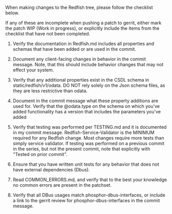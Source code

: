 When making changes to the Redfish tree, please follow the checklist below.

If any of these are incomplete when pushing a patch to gerrit, either mark the
patch WIP (Work in progress), or explicitly include the items from the checklist
that have not been completed.

1. Verify the documentation in Redfish.md includes all properties and schemas
   that have been added or are used in the commit.

2. Document any client-facing changes in behavior in the commit message. Note,
   that this should include behavior changes that may not effect your system.

3. Verify that any additional properties exist in the CSDL schema in
   static/redfish/v1/odata. DO NOT rely solely on the Json schema files, as they
   are less restrictive than odata.

4. Document in the commit message what these property additions are used for.
   Verify that the @odata.type on the schema on which you've added functionality
   has a version that includes the parameters you've added

5. Verify that testing was performed per TESTING.md and it is documented in my
   commit message. Redfish-Service-Validator is the MINIMUM required for any
   Redfish change. Most changes require more tests than simply service
   validator. If testing was performed on a previous commit in the series, but
   not the present commit, note that explicitly with "Tested on prior commit".

6. Ensure that you have written unit tests for any behavior that does not have
   external dependencies (Dbus).

7. Read COMMON_ERRORS.md, and verify that to the best your knowledge no common
   errors are present in the patchset.

8. Verify that all DBus usages match phosphor-dbus-interfaces, or include a link
   to the gerrit review for phosphor-dbus-interfaces in the commit message.
